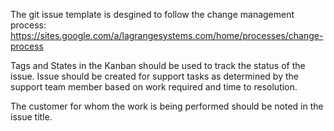 The git issue template is desgined to follow the change management process: https://sites.google.com/a/lagrangesystems.com/home/processes/change-process

Tags and States in the Kanban should be used to track the status of the issue. Issue should be created for support tasks as determined by the support team member based on work required and time to resolution.

The customer for whom the work is being performed should be noted in the issue title.

